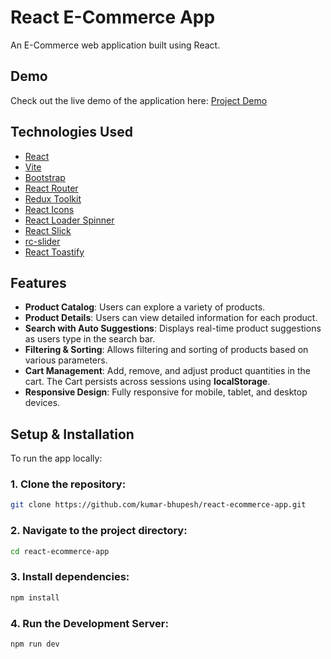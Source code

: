 # React E-Commerce App

An E-Commerce web application built using React.


## Demo

Check out the live demo of the application here: [Project Demo](https://react-ecommerce-app-showcase.netlify.app/)


## Technologies Used

- [React](https://react.dev/)
- [Vite](https://vite.dev/)
- [Bootstrap](https://getbootstrap.com/)
- [React Router](https://reactrouter.com/)
- [Redux Toolkit](https://redux-toolkit.js.org/)
- [React Icons](https://react-icons.github.io/react-icons/)
- [React Loader Spinner](https://mhnpd.github.io/react-loader-spinner/)
- [React Slick](https://react-slick.neostack.com/)
- [rc-slider](https://react-component.github.io/slider/)
- [React Toastify](https://fkhadra.github.io/react-toastify/)


## Features

- **Product Catalog**: Users can explore a variety of products.
- **Product Details**:  Users can view detailed information for each product.
- **Search with Auto Suggestions**: Displays real-time product suggestions as users type in the search bar.
- **Filtering & Sorting**: Allows filtering and sorting of products based on various parameters.
- **Cart Management**: Add, remove, and adjust product quantities in the cart. The Cart persists across sessions using **localStorage**.
- **Responsive Design**: Fully responsive for mobile, tablet, and desktop devices.



## Setup & Installation

To run the app locally:

### 1. Clone the repository:

```bash
git clone https://github.com/kumar-bhupesh/react-ecommerce-app.git
```
### 2. Navigate to the project directory:

```bash
cd react-ecommerce-app
```

### 3. Install dependencies:

```bash
npm install
```

### 4.  Run the Development Server:

```bash
npm run dev
```